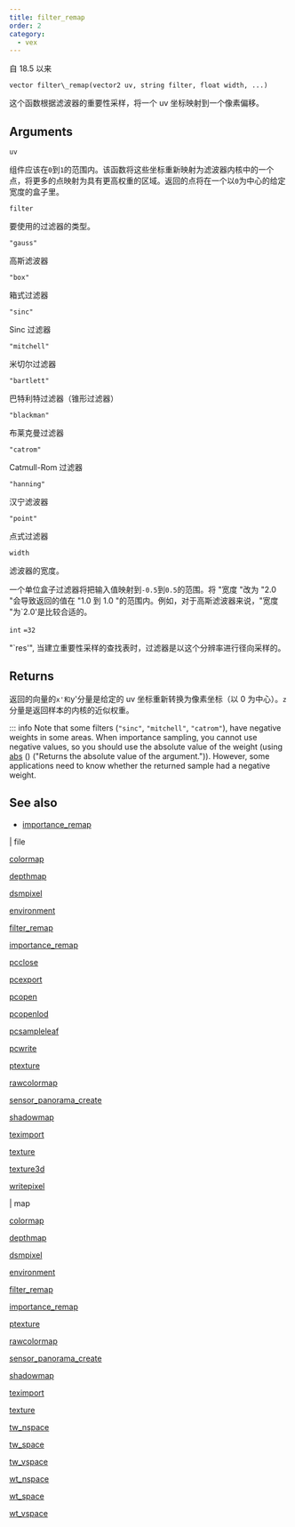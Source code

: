 ```yaml
---
title: filter_remap
order: 2
category:
  - vex
---
```


自 18.5 以来

`vector filter\_remap(vector2 uv, string filter, float width, ...)`

这个函数根据滤波器的重要性采样，将一个 uv 坐标映射到一个像素偏移。

## Arguments

`uv`

组件应该在`0`到`1`的范围内。该函数将这些坐标重新映射为滤波器内核中的一个点，将更多的点映射为具有更高权重的区域。返回的点将在一个以`0`为中心的给定宽度的盒子里。

`filter`

要使用的过滤器的类型。

`"gauss"`

高斯滤波器

`"box"`

箱式过滤器

`"sinc"`

Sinc 过滤器

`"mitchell"`

米切尔过滤器

`"bartlett"`

巴特利特过滤器（锥形过滤器）

`"blackman"`

布莱克曼过滤器

`"catrom"`

Catmull-Rom 过滤器

`"hanning"`

汉宁滤波器

`"point"`

点式过滤器

`width`

滤波器的宽度。

一个单位盒子过滤器将把输入值映射到`-0.5`到`0.5`的范围。将 "宽度 "改为 "2.0 "会导致返回的值在 "1.0 到 1.0 "的范围内。例如，对于高斯滤波器来说，"宽度 "为`2.0'是比较合适的。

`int`
`=32`

"`res'", 当建立重要性采样的查找表时，过滤器是以这个分辨率进行径向采样的。

## Returns

返回的向量的`x'和`y'分量是给定的 uv 坐标重新转换为像素坐标（以 0 为中心）。`z`分量是返回样本的内核的近似权重。

::: info Note that some filters (`"sinc"`, `"mitchell"`, `"catrom"`), have negative weights in some areas. When importance sampling, you cannot use negative values, so you should use the absolute value of the weight (using [abs](abs.html) () ("Returns the absolute value of the argument.")). However, some applications need to know whether the returned sample had a negative weight.

## See also

- [importance_remap](importance_remap.html)

|
file

[colormap](colormap.html)

[depthmap](depthmap.html)

[dsmpixel](dsmpixel.html)

[environment](environment.html)

[filter_remap](filter_remap.html)

[importance_remap](importance_remap.html)

[pcclose](pcclose.html)

[pcexport](pcexport.html)

[pcopen](pcopen.html)

[pcopenlod](pcopenlod.html)

[pcsampleleaf](pcsampleleaf.html)

[pcwrite](pcwrite.html)

[ptexture](ptexture.html)

[rawcolormap](rawcolormap.html)

[sensor_panorama_create](sensor_panorama_create.html)

[shadowmap](shadowmap.html)

[teximport](teximport.html)

[texture](texture.html)

[texture3d](texture3d.html)

[writepixel](writepixel.html)

|
map

[colormap](colormap.html)

[depthmap](depthmap.html)

[dsmpixel](dsmpixel.html)

[environment](environment.html)

[filter_remap](filter_remap.html)

[importance_remap](importance_remap.html)

[ptexture](ptexture.html)

[rawcolormap](rawcolormap.html)

[sensor_panorama_create](sensor_panorama_create.html)

[shadowmap](shadowmap.html)

[teximport](teximport.html)

[texture](texture.html)

[tw_nspace](tw_nspace.html)

[tw_space](tw_space.html)

[tw_vspace](tw_vspace.html)

[wt_nspace](wt_nspace.html)

[wt_space](wt_space.html)

[wt_vspace](wt_vspace.html)
